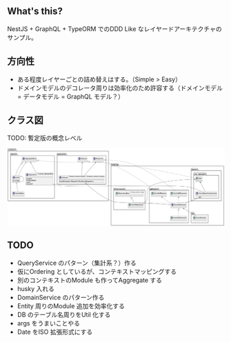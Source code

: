 ## What's this?

NestJS + GraphQL + TypeORM でのDDD Like なレイヤードアーキテクチャのサンプル。

## 方向性

- ある程度レイヤーごとの詰め替えはする。（Simple > Easy）
- ドメインモデルのデコレータ周りは効率化のため許容する（ドメインモデル = データモデル = GraphQL モデル？）

## クラス図

TODO: 暫定版の概念レベル

![クラス図](docs/uml/class.png)

## TODO

- QueryService のパターン（集計系？）作る
- 仮にOrdering としているが、コンテキストマッピングする
- 別のコンテキストのModule も作ってAggregate する
- husky 入れる
- DomainService のパターン作る
- Entity 周りのModule 追加を効率化する
- DB のテーブル名周りをUtil 化する
- args をうまいことやる
- Date をISO 拡張形式にする
